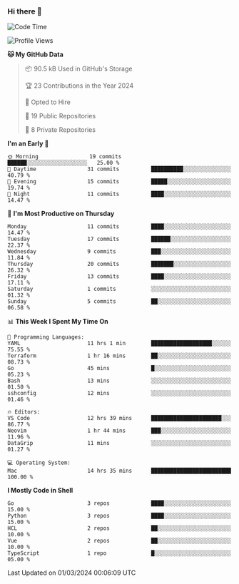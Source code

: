 ### Hi there 👋
<!--![visitors](https://visitor-badge.glitch.me/badge?page_id=d0zingcat)-->
<!--
**d0zingcat/d0zingcat** is a ✨ _special_ ✨ repository because its `README.md` (this file) appears on your GitHub profile.

Here are some ideas to get you started:

- 🔭 I’m currently working on ...
- 🌱 I’m currently learning ...
- 👯 I’m looking to collaborate on ...
- 🤔 I’m looking for help with ...
- 💬 Ask me about ...
- 📫 How to reach me: ...
- 😄 Pronouns: ...
- ⚡ Fun fact: ...
-->
<!--START_SECTION:waka-->
![Code Time](http://img.shields.io/badge/Code%20Time-3%2C375%20hrs%204%20mins-blue)

![Profile Views](http://img.shields.io/badge/Profile%20Views-12-blue)

**🐱 My GitHub Data** 

> 📦 90.5 kB Used in GitHub's Storage 
 > 
> 🏆 23 Contributions in the Year 2024
 > 
> 💼 Opted to Hire
 > 
> 📜 19 Public Repositories 
 > 
> 🔑 8 Private Repositories 
 > 
**I'm an Early 🐤** 

```text
🌞 Morning                19 commits          ██████░░░░░░░░░░░░░░░░░░░   25.00 % 
🌆 Daytime                31 commits          ██████████░░░░░░░░░░░░░░░   40.79 % 
🌃 Evening                15 commits          █████░░░░░░░░░░░░░░░░░░░░   19.74 % 
🌙 Night                  11 commits          ████░░░░░░░░░░░░░░░░░░░░░   14.47 % 
```
📅 **I'm Most Productive on Thursday** 

```text
Monday                   11 commits          ████░░░░░░░░░░░░░░░░░░░░░   14.47 % 
Tuesday                  17 commits          ██████░░░░░░░░░░░░░░░░░░░   22.37 % 
Wednesday                9 commits           ███░░░░░░░░░░░░░░░░░░░░░░   11.84 % 
Thursday                 20 commits          ███████░░░░░░░░░░░░░░░░░░   26.32 % 
Friday                   13 commits          ████░░░░░░░░░░░░░░░░░░░░░   17.11 % 
Saturday                 1 commits           ░░░░░░░░░░░░░░░░░░░░░░░░░   01.32 % 
Sunday                   5 commits           ██░░░░░░░░░░░░░░░░░░░░░░░   06.58 % 
```


📊 **This Week I Spent My Time On** 

```text
💬 Programming Languages: 
YAML                     11 hrs 1 min        ███████████████████░░░░░░   75.55 % 
Terraform                1 hr 16 mins        ██░░░░░░░░░░░░░░░░░░░░░░░   08.73 % 
Go                       45 mins             █░░░░░░░░░░░░░░░░░░░░░░░░   05.23 % 
Bash                     13 mins             ░░░░░░░░░░░░░░░░░░░░░░░░░   01.50 % 
sshconfig                12 mins             ░░░░░░░░░░░░░░░░░░░░░░░░░   01.46 % 

🔥 Editors: 
VS Code                  12 hrs 39 mins      ██████████████████████░░░   86.77 % 
Neovim                   1 hr 44 mins        ███░░░░░░░░░░░░░░░░░░░░░░   11.96 % 
DataGrip                 11 mins             ░░░░░░░░░░░░░░░░░░░░░░░░░   01.27 % 

💻 Operating System: 
Mac                      14 hrs 35 mins      █████████████████████████   100.00 % 
```

**I Mostly Code in Shell** 

```text
Go                       3 repos             ████░░░░░░░░░░░░░░░░░░░░░   15.00 % 
Python                   3 repos             ████░░░░░░░░░░░░░░░░░░░░░   15.00 % 
HCL                      2 repos             ██░░░░░░░░░░░░░░░░░░░░░░░   10.00 % 
Vue                      2 repos             ██░░░░░░░░░░░░░░░░░░░░░░░   10.00 % 
TypeScript               1 repo              █░░░░░░░░░░░░░░░░░░░░░░░░   05.00 % 
```




 Last Updated on 01/03/2024 00:06:09 UTC
<!--END_SECTION:waka-->

